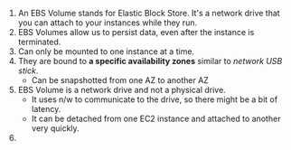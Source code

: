 1. An EBS Volume stands for Elastic Block Store. It's a network drive that you can attach to your instances while they run. 
2. EBS Volumes allow us to persist data, even after the instance is terminated.
3. Can only be mounted to one instance at a time.
4. They are bound to **a specific availability zones** similar to *network USB stick*.
	  - Can be snapshotted from one AZ to another AZ
5. EBS Volume is a network drive and not a physical drive.
	  - It uses n/w to communicate to the drive, so there might be a bit of latency.
	  - It can be detached from one EC2 instance and attached to another very quickly. 
6. 